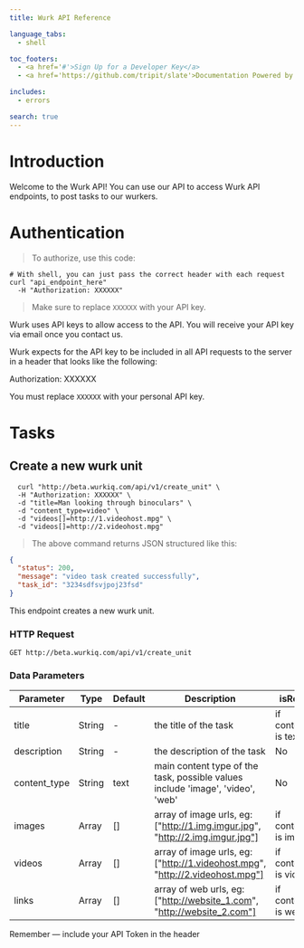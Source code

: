 ```yaml
---
title: Wurk API Reference

language_tabs:
  - shell

toc_footers:
  - <a href='#'>Sign Up for a Developer Key</a>
  - <a href='https://github.com/tripit/slate'>Documentation Powered by Slate</a>

includes:
  - errors

search: true
---
```


# Introduction

Welcome to the Wurk API! You can use our API to access Wurk API endpoints, to post tasks to our wurkers.

<!-- We have language bindings in Shell, Ruby, and Python! You can view code examples in the dark area to the right, and you can switch the programming language of the examples with the tabs in the top right.

This example API documentation page was created with [Slate](https://github.com/tripit/slate). Feel free to edit it and use it as a base for your own API's documentation. -->

# Authentication

> To authorize, use this code:

```shell
# With shell, you can just pass the correct header with each request
curl "api_endpoint_here"
  -H "Authorization: XXXXXX"
```

> Make sure to replace `XXXXXX` with your API key.

Wurk uses API keys to allow access to the API. You will receive your API key via email once you contact us.

Wurk expects for the API key to be included in all API requests to the server in a header that looks like the following:

Authorization: XXXXXX

<aside class="notice">
You must replace <code>XXXXXX</code> with your personal API key.
</aside>

# Tasks

## Create a new wurk unit

```shell
  curl "http://beta.wurkiq.com/api/v1/create_unit" \
  -H "Authorization: XXXXXX" \
  -d "title=Man looking through binoculars" \
  -d "content_type=video" \
  -d "videos[]=http://1.videohost.mpg" \
  -d "videos[]=http://2.videohost.mpg"

```

> The above command returns JSON structured like this:

```json
{
  "status": 200,
  "message": "video task created successfully",
  "task_id": "3234sdfsvjpoj23fsd"
}
```



This endpoint creates a new wurk unit.

### HTTP Request

`GET http://beta.wurkiq.com/api/v1/create_unit`

### Data Parameters

Parameter | Type | Default | Description | isRequired
--------- | ------- | -------- | ----------- | ---------------------
title | String | - | the title of the task | if content_type is text
description | String | - | the description of the task | No
content_type | String | text | main content type of the task, possible values include 'image', 'video', 'web' | No
images | Array | [] | array of image urls, eg: ["http://1.img.imgur.jpg", "http://2.img.imgur.jpg"] | if content_type is image
videos | Array | [] | array of image urls, eg: ["http://1.videohost.mpg", "http://2.videohost.mpg"] | if content_type is video
links | Array | [] | array of web urls, eg: ["http://website_1.com", "http://website_2.com"] | if content_type is web

<aside class="success">
Remember — include your API Token in the header
</aside>


